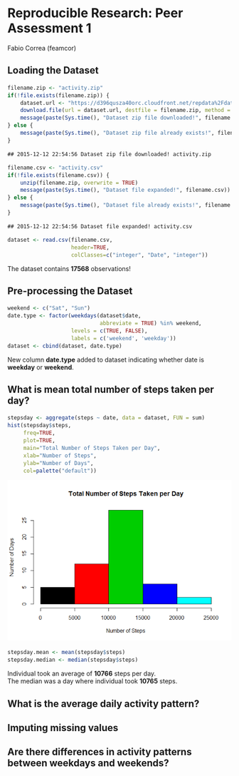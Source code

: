 # Reproducible Research: Peer Assessment 1
Fabio Correa (feamcor)  



## Loading the Dataset

```r
filename.zip <- "activity.zip"
if(!file.exists(filename.zip)) {
    dataset.url <- "https://d396qusza40orc.cloudfront.net/repdata%2Fdata%2Factivity.zip"
    download.file(url = dataset.url, destfile = filename.zip, method = "auto")
    message(paste(Sys.time(), "Dataset zip file downloaded!", filename.zip))
} else {
    message(paste(Sys.time(), "Dataset zip file already exists!", filename.zip))
}
```

```
## 2015-12-12 22:54:56 Dataset zip file downloaded! activity.zip
```

```r
filename.csv <- "activity.csv"
if(!file.exists(filename.csv)) {
    unzip(filename.zip, overwrite = TRUE)
    message(paste(Sys.time(), "Dataset file expanded!", filename.csv))
} else {
    message(paste(Sys.time(), "Dataset file already exists!", filename.csv))
}
```

```
## 2015-12-12 22:54:56 Dataset file expanded! activity.csv
```

```r
dataset <- read.csv(filename.csv,
                    header=TRUE,
                    colClasses=c("integer", "Date", "integer"))
```
The dataset contains **17568** observations!

## Pre-processing the Dataset

```r
weekend <- c("Sat", "Sun")
date.type <- factor(weekdays(dataset$date,
                             abbreviate = TRUE) %in% weekend,
                    levels = c(TRUE, FALSE),
                    labels = c('weekend', 'weekday'))
dataset <- cbind(dataset, date.type)
```
New column **date.type** added to dataset indicating whether date is **weekday** or **weekend**.

## What is mean total number of steps taken per day?

```r
stepsday <- aggregate(steps ~ date, data = dataset, FUN = sum)
hist(stepsday$steps,
     freq=TRUE,
     plot=TRUE,
     main="Total Number of Steps Taken per Day",
     xlab="Number of Steps",
     ylab="Number of Days",
     col=palette("default"))
```

![](figure/stepsday-1.png) 

```r
stepsday.mean <- mean(stepsday$steps)
stepsday.median <- median(stepsday$steps)
```
Individual took an average of **10766** steps per day.  
The median was a day where individual took **10765** steps.

## What is the average daily activity pattern?
## Imputing missing values
## Are there differences in activity patterns between weekdays and weekends?
